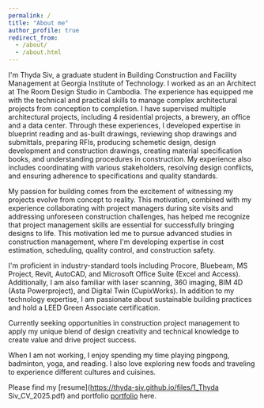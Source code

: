 ```yaml
---
permalink: /
title: "About me"
author_profile: true
redirect_from: 
  - /about/
  - /about.html
---
```


I'm Thyda Siv, a graduate student in Building Construction and Facility Management at Georgia Institute of Technology. I worked as an  an Architect at The Room Design Studio in Cambodia. The experience has equipped me with the technical and practical skills to manage complex architectural projects from conception to completion. I have supervised multiple architectural projects, including 4 residential projects, a brewery, an office and a data center. Through these experiences, I developed expertise in blueprint reading and as-built drawings, reviewing shop drawings and submittals, preparing RFIs, producing schemetic design, design development and construction drawings, creating material specification books, and understanding procedures in construction. My experience also includes coordinating with various stakeholders, resolving design conflicts, and ensuring adherence to specifications and quality standards. 

My passion for building comes from the excitement of witnessing my projects evolve from concept to reality. This motivation, combined with my experience collaborating with project managers during site visits and addressing unforeseen construction challenges, has helped me recognize that project management skills are essential for successfully bringing designs to life. This motivation led me to pursue advanced studies in construction management, where I'm developing expertise in cost estimation, scheduling, quality control, and construction safety.

I'm proficient in industry-standard tools including Procore, Bluebeam, MS Project, Revit, AutoCAD, and Microsoft Office Suite (Excel and Access). Additionally, I am also familiar with laser scanning, 360 imaging, BIM 4D (Asta Powerproject), and Digital Twin (CupixWorks). In addition to my technology expertise, I am passionate about sustainable building practices and hold a LEED Green Associate certification.

Currently seeking opportunities in construction project management to apply my unique blend of design creativity and technical knowledge to create value and drive project success.

When I am not working, I enjoy spending my time playing pingpong, badminton, yoga, and reading. I also love exploring new foods and traveling to experience different cultures and cuisines.


Please find my [resume](https://thyda-siv.github.io/files/1_Thyda Siv_CV_2025.pdf) and portfolio [portfolio](https://thyda-siv.github.io/files/portfolio_thydasiv.pdf) here.


